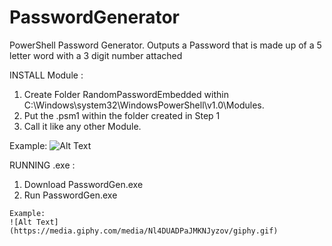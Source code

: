 # PasswordGenerator
PowerShell Password Generator. Outputs a Password that is made up of a 5 letter word with a 3 digit number attached

INSTALL Module :
  1. Create Folder RandomPasswordEmbedded within C:\Windows\system32\WindowsPowerShell\v1.0\Modules. 
  2. Put the .psm1 within the folder created in Step 1
  3. Call it like any other Module.
  
  Example:
      ![Alt Text](https://media.giphy.com/media/5dUA6kWr2B14n7r3Ia/giphy.gif)

RUNNING .exe :
  1. Download PasswordGen.exe
  2. Run PasswordGen.exe

    Example:
    ![Alt Text](https://media.giphy.com/media/Nl4DUADPaJMKNJyzov/giphy.gif)
